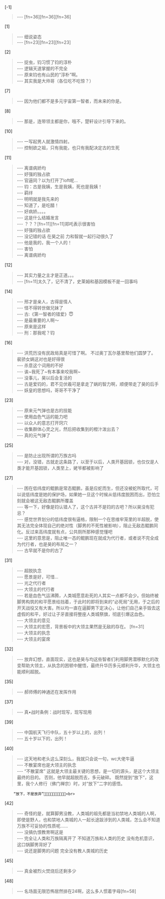 
[-1] 
>--- [fn=36][fn=36][fn=36]<br>

[1] 
>--- 细说姿态<br>
>--- [fn=23][fn=23][fn=23]<br>

[2] 
>--- 捉虫，钧习惯了钧的淳朴<br>
>--- 逻辑天道掌握的不完全<br>
>--- 原来钧也有山民的“淳朴”啊。<br>
>--- 其实我是大帅哥（各位吃不吃惊？）<br>

[7] 
>--- 因为他们都不是多元宇宙第一智者，而未来的你是。<br>

[8] 
>--- 那是，连带领主都是你，哦不，楚轩设计引导下来的。<br>

[10] 
>--- 一写起男人就激情四射。<br>
>--- 控制欲之祖，只有我能，也只有我配决定古的生死<br>

[11] 
>--- 离谱病娇均<br>
>--- 好强的独占欲<br>
>--- 官逼同？以为打开了loft呢…<br>
>--- 钧：古是我姨，生是我姨，死也是我姨！<br>
>--- 羁绊<br>
>--- 明明就是我先来的<br>
>--- 知道了，是吃醋！<br>
>--- 好病娇。。。。<br>
>--- 这是什么结婚发言<br>
>--- ？？？[fn=11][fn=11]郑吒表示很害怕<br>
>--- 好强的独占欲<br>
>--- 没记错的话 在昊之前  力和智就一起行动很久了<br>
>--- 他是我的，我一个人的！<br>
>--- 害怕<br>
>--- 离谱病娇均<br>

[12] 
>--- 其实力量之主才是正道。。。<br>
>--- [fn=11]太久了，记不清了，史莱姆和基因模板不是一回事吗<br>

[14] 
>--- 邢才是亲人，古得是情人<br>
>--- 怪不得转世做兄妹了<br>
>--- 古:《第一智者的错爱》😇<br>
>--- 是最重要的人啊～<br>
>--- 原来是这样<br>
>--- 刑：那我呢？钧<br>

[16] 
>--- 洪荒历没有民政局真是可惜了啊。
不过奥丁瓦尔基里帮他们圆梦了。
裴骄女娲这对也是好得很<br>
>--- 杀意这个词用的不好<br>
>--- 诶~我死了~有本事来咬我啊~<br>
>--- 没事儿，昊以后会复活的<br>
>--- 古是爱钧的，君不见伏羲可是拿走了娲的智力啊，顺便带走了昊的后手<br>
>--- 妖皇的思想吗，哥哥不干净了<br>

[23] 
>--- 原来元气弹也是古的技能<br>
>--- 使用血色气运的能力吧<br>
>--- 以众人的意志打开窍穴<br>
>--- 收集群体心灵之光，然后把收集到的橙汁泼出去？<br>
>--- 真的元气弹了<br>

[25] 
>--- 是防止出现所谓的万族古吗<br>
>--- 对，没错，古就走这条路了，以至于以后，人类开基因锁，也仅仅是人类才能开基因锁，人类至上，姥爷都被影响了<br>

[27] 
>--- 困在低纬度的鲲鹏是常态鲲鹏，虽是应蛇而生，但还没被蛇所取代，可以说低纬度是她的保护场，如果她一旦这个时候从低纬度脱困而出，恐怕立刻就会被这无敌态鲲鹏所覆盖<br>
>--- 等一下，好像是钧认错人了，这个古并不是钧的古吧？所以昊没有犯忌？<br>
>--- 感觉世界划分的低纬度很有逼格，限制一个在思维牢笼里的半超脱，使其无法完全体现自己的绝对性（脚男的不死性被影响），阻止无敌态鲲鹏同化。反过来高纬度就有点，公共厕所那种感觉懂吧<br>
>--- 这里的意思是，阻止唯一态的鲲鹏现在就成为代行者，或者说不完全成为代行者，也是昊的布局之一？<br>
>--- 古早就不是你的古了<br>

[31] 
>--- 超脱执念<br>
>--- 愿景是好，可惜...<br>
>--- 光之代行者<br>
>--- 大领主的代行者<br>
>--- 若是血色气运沸腾，人类城愿意赴死的人其实一点都不会少。但始终被脚男构筑的和平愿景给挡着，于此时的即将到来的“必死局”无用，于之后的开天战役又有大害。所以均一直在逼脚男下定决心，让他们自己亲手毁去这虚假的和平，好过让子牙直接将整座人类城祭旗，彻底引爆这血色。<br>
>--- 大领主的意见<br>
>--- 大领主的宏愿，背景板中的大领主果然是无敌的存在。 [fn=31]<br>
>--- 大领主的执念<br>
>--- 大领主的宴席<br>

[32] 
>--- 放弃幻想，直面现实，这也是昊与均这些智者们利用脚男潜移默化的改变帮助大领主，从执念的困顿中醒悟，最终升华历多元顺利升华，大领主也能顺利超脱。<br>

[35] 
>--- 郝师傅的神通还在发挥作用<br>

[37] 
>--- 真•战时条例：战时现写，现写现用<br>

[39] 
>--- 中国航天飞行中队，五十岁以上的，出列！<br>
>--- 五十岁以下的，出列！<br>

[40] 
>--- 这天地和老头这么深刻么，我就只会说一句，wc大佬牛逼<br>
>--- 不散宴席也是大领主的执念<br>
>--- “不散宴席” 这就是大领主最关键的思想，是一切的源头，是这个大领主最终的目的。 否则，他早就超脱而去，多元破碎。 既然提到“放下”，这里，我个人修行（佛门禅宗）时，对“放下”二字的感悟。   

        “放下，不是放弃”🙏🏻🙏🏻🙏🏻🙏🏻🙏🏻<br>

[42] 
>--- 奇怪的是，就算脚男没教，人类城的祖先都是当初禁地人类城的人啊，即使是野人，也和禁地人类城的人一起长途跋涉到的人类城，怎么会不知道万族不可妥协的性质呢……<br>
>--- 没搞仇恨教育啊这是<br>
>--- 完全让人类和万族隔离开了
不知道万族和人类的历史
没有危机意识，这口锅脚男背好了<br>
>--- 说还是脚男的问题
完全没有教人类城的历史<br>

[45] 
>--- 真金被烈火焚烧后还剩多少<br>

[48] 
>--- 名场面无限恐怖居然排在24啊，这么多人惯着字母[fn=58]<br>
